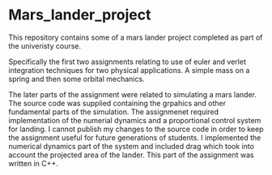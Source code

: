 # Mars_lander_project
This repository contains some of a mars lander project completed as part of the univeristy course.

Specifically the first two assignments relating to use of euler and verlet integration techniques for two physical applications. A simple mass on a spring and then some orbital mechanics.

The later parts of the assignment were related to simulating a mars lander. The source code was supplied containing the grpahics and other fundamental parts of the simulation. The assignmenet required implementation of the numerial dynamics and a proportional control system for landing. I cannot publish my changes to the source code in order to keep the assignment useful for future generations of students. I implemented the numerical dynamics part of the system and included drag which took into account the projected area of the lander. This part of the assignment was written in C++. 
